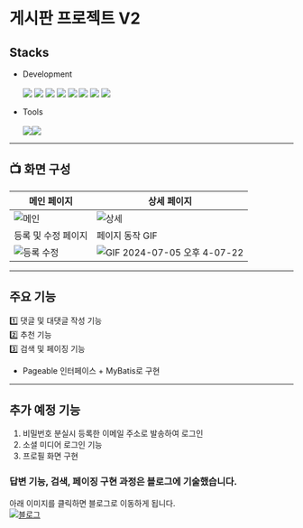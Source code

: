 # 게시판 프로젝트 V2

## Stacks 
* Development <br><br>
  <img src="https://img.shields.io/badge/Java-007396?style=flat&logo=Java&logoColor=white" /> <img src="https://img.shields.io/badge/javascript-F7DF1E?style=flat&logo=javascript&logoColor=white"/> <img src="https://img.shields.io/badge/springboot-6DB33F?style=flat&logo=springboot&logoColor=white"/> <img src="https://img.shields.io/badge/springsecurity-6DB33F?style=flat&logo=springsecurity&logoColor=white"/> <img src="https://img.shields.io/badge/H2-000000?style=flat&logo=h2&logoColor=white"/> <img src="https://img.shields.io/badge/html5-E34F26?style=flat&logo=html5&logoColor=white"/> <img src="https://img.shields.io/badge/commonmark-000000?style=flat&logo=commonmark&logoColor=white"/> <img src="https://img.shields.io/badge/bootstrap-7952B3?style=flat&logo=bootstrap&logoColor=white"/>

* Tools <br><br>
<img src="https://img.shields.io/badge/intellijidea-000000?style=flat&logo=intellijidea&logoColor=white"/><img src="https://img.shields.io/badge/github-181717?style=flat&logo=github&logoColor=white"/>
<hr>

## 📺 화면 구성
| 메인 페이지 | 상세 페이지 |
| ------------ | ------------- |
| ![메인](https://github.com/user-attachments/assets/aa1f4b35-7101-49d0-b65a-0445f3c6898c) | ![상세](https://github.com/user-attachments/assets/2e7b11dd-7310-49f4-903a-b528e876e41e)|
| 등록 및 수정 페이지 | 페이지 동작 GIF |
| ![등록 수정](https://github.com/user-attachments/assets/bdb22802-c857-48c0-a046-cbc636795711)| ![GIF 2024-07-05 오후 4-07-22](https://github.com/2017tmxkxm/cs_jpa/assets/142385212/7bcb43fa-ce04-410a-a8f1-646b056b0e17) |
<hr>

## 주요 기능
1️⃣ 댓글 및 대댓글 작성 기능 <br>
2️⃣ 추천 기능 <br>
3️⃣ 검색 및 페이징 기능<br>
* Pageable 인터페이스 + MyBatis로 구현
<hr>

## 추가 예정 기능
1. 비밀번호 분실시 등록한 이메일 주소로 발송하여 로그인
2. 소셜 미디어 로그인 기능
3. 프로필 화면 구현

### 답변 기능, 검색, 페이징 구현 과정은 블로그에 기술했습니다.
아래 이미지를 클릭하면 블로그로 이동하게 됩니다. <br>
[![블로그](https://github.com/user-attachments/assets/420fccee-1644-4a10-ada8-f88fac4962ce)](https://letsjustdoitt.tistory.com/category/spring/%EC%A0%90%ED%94%84%20%ED%88%AC%20%EC%8A%A4%ED%94%84%EB%A7%81%EB%B6%80%ED%8A%B8)



